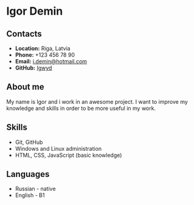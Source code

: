 # Igor Demin

## Contacts

* **Location:** Riga, Latvia
* **Phone:** +123 456 78 90
* **Email:** i.demin@hotmail.com
* **GitHub:** [Igwyd](https://github.com/igwyd)

## About me
My name is Igor and i work in an awesome project. I want to improve my knowledge and skills in order to be more useful in my work.

## Skills
* Git, GitHub
* Windows and Linux administration
* HTML, CSS, JavaScript (basic knowledge)

## Languages
* Russian - native
* English - B1